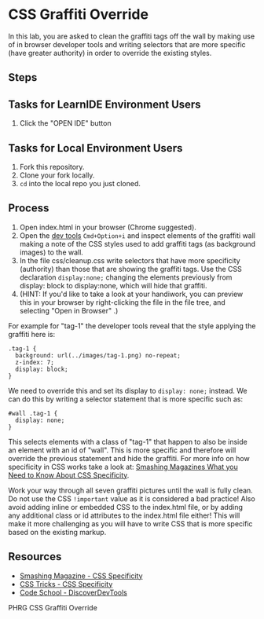 # CSS Graffiti Override

In this lab, you are asked to clean the graffiti tags off the wall by making use of in browser developer tools and writing selectors that are more specific (have greater authority) in order to override the existing styles.

## Steps

## Tasks for LearnIDE Environment Users

1. Click the "OPEN IDE" button

## Tasks for Local Environment Users

1. Fork this repository.
2. Clone your fork locally.
3. `cd` into the local repo you just cloned.

## Process

1. Open index.html in your browser (Chrome suggested).
2. Open the [dev tools](http://discover-devtools.codeschool.com/) `Cmd+Option+i` and inspect elements of the graffiti wall making a note of the CSS styles used to add graffiti tags (as background images) to the wall.
3. In the file css/cleanup.css write selectors that have more specificity (authority) than those that are showing the graffiti tags. Use the CSS declaration `display:none;` changing the elements previously from display: block to display:none, which will hide that graffiti. 
4. (HINT: If you'd like to take a look at your handiwork, you can preview this in your browser by right-clicking the file in the file tree, and selecting "Open in Browser" .)

For example for "tag-1" the developer tools reveal that the style applying the graffiti here is:

```
.tag-1 {
  background: url(../images/tag-1.png) no-repeat;
  z-index: 7;
  display: block;
}
```

We need to override this and set its display to `display: none;` instead. We can do this by writing a selector statement that is more specific such as:

```
#wall .tag-1 {
  display: none;
}
```

This selects elements with a class of "tag-1" that happen to also be inside an element with an id of "wall". This is more specific and therefore will override the previous statement and hide the graffiti. For more info on how specificity in CSS works take a look at: [Smashing Magazines What you Need to Know About CSS Specificity](http://www.smashingmagazine.com/2007/07/27/css-specificity-things-you-should-know/).

Work your way through all seven graffiti pictures until the wall is fully clean. Do not use the CSS `!important` value as it is considered a bad practice! Also avoid adding inline or embedded CSS to the index.html file, or by adding any additional class or id attributes to the index.html file either! This will make it more challenging as you will have to write CSS that is more specific based on the existing markup.

## Resources

 * [Smashing Magazine - CSS Specificity](http://www.smashingmagazine.com/2007/07/27/css-specificity-things-you-should-know/)
 * [CSS Tricks - CSS Specificity](http://css-tricks.com/specifics-on-css-specificity/)
 * [Code School - DiscoverDevTools](http://discover-devtools.codeschool.com/)

<p data-visibility='hidden'>PHRG CSS Graffiti Override</p>